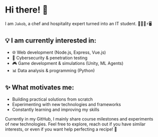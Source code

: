 # Hi there! 👋

I am `Jakob`, a chef and hospitality expert turned into an IT student. 🔪👨‍🍳⚡🖥️

## 💡 I am currently interested in:
- 🌐 Web development (Node.js, Express, Vue.js)
- 🔐 Cybersecurity & penetration testing
- 🎮 Game development & simulations (Unity, ML Agents)
- 📊 Data analysis & programming (Python)

## ✨ What motivates me:
- Building practical solutions from scratch
- Experimenting with new technologies and frameworks
- Constantly learning and improving my skills

Currently in my GitHub, I mainly share course milestones and experiments of new technologies. Feel free to explore, reach out if you have similar interests, or even if you want help perfecting a recipe! 🍳

<!---
7akob/7akob is a ✨ special ✨ repository because its `README.md` (this file) appears on your GitHub profile.
You can click the Preview link to take a look at your changes.
--->
